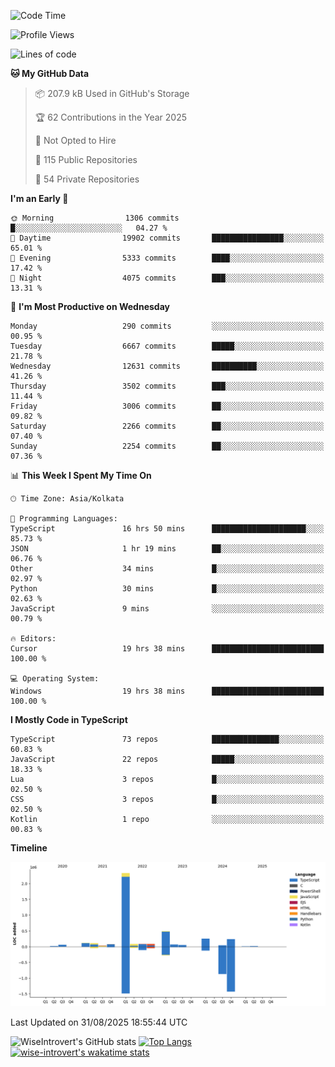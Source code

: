 <!--START_SECTION:waka-->
![Code Time](http://img.shields.io/badge/Code%20Time-2%2C474%20hrs%2017%20mins-blue)

![Profile Views](http://img.shields.io/badge/Profile%20Views-7-blue)

![Lines of code](https://img.shields.io/badge/From%20Hello%20World%20I%27ve%20Written-4.1%20million%20lines%20of%20code-blue)

**🐱 My GitHub Data** 

> 📦 207.9 kB Used in GitHub's Storage 
 > 
> 🏆 62 Contributions in the Year 2025
 > 
> 🚫 Not Opted to Hire
 > 
> 📜 115 Public Repositories 
 > 
> 🔑 54 Private Repositories 
 > 
**I'm an Early 🐤** 

```text
🌞 Morning                1306 commits        █░░░░░░░░░░░░░░░░░░░░░░░░   04.27 % 
🌆 Daytime                19902 commits       ████████████████░░░░░░░░░   65.01 % 
🌃 Evening                5333 commits        ████░░░░░░░░░░░░░░░░░░░░░   17.42 % 
🌙 Night                  4075 commits        ███░░░░░░░░░░░░░░░░░░░░░░   13.31 % 
```
📅 **I'm Most Productive on Wednesday** 

```text
Monday                   290 commits         ░░░░░░░░░░░░░░░░░░░░░░░░░   00.95 % 
Tuesday                  6667 commits        █████░░░░░░░░░░░░░░░░░░░░   21.78 % 
Wednesday                12631 commits       ██████████░░░░░░░░░░░░░░░   41.26 % 
Thursday                 3502 commits        ███░░░░░░░░░░░░░░░░░░░░░░   11.44 % 
Friday                   3006 commits        ██░░░░░░░░░░░░░░░░░░░░░░░   09.82 % 
Saturday                 2266 commits        ██░░░░░░░░░░░░░░░░░░░░░░░   07.40 % 
Sunday                   2254 commits        ██░░░░░░░░░░░░░░░░░░░░░░░   07.36 % 
```


📊 **This Week I Spent My Time On** 

```text
🕑︎ Time Zone: Asia/Kolkata

💬 Programming Languages: 
TypeScript               16 hrs 50 mins      █████████████████████░░░░   85.73 % 
JSON                     1 hr 19 mins        ██░░░░░░░░░░░░░░░░░░░░░░░   06.76 % 
Other                    34 mins             █░░░░░░░░░░░░░░░░░░░░░░░░   02.97 % 
Python                   30 mins             █░░░░░░░░░░░░░░░░░░░░░░░░   02.63 % 
JavaScript               9 mins              ░░░░░░░░░░░░░░░░░░░░░░░░░   00.79 % 

🔥 Editors: 
Cursor                   19 hrs 38 mins      █████████████████████████   100.00 % 

💻 Operating System: 
Windows                  19 hrs 38 mins      █████████████████████████   100.00 % 
```

**I Mostly Code in TypeScript** 

```text
TypeScript               73 repos            ███████████████░░░░░░░░░░   60.83 % 
JavaScript               22 repos            █████░░░░░░░░░░░░░░░░░░░░   18.33 % 
Lua                      3 repos             █░░░░░░░░░░░░░░░░░░░░░░░░   02.50 % 
CSS                      3 repos             █░░░░░░░░░░░░░░░░░░░░░░░░   02.50 % 
Kotlin                   1 repo              ░░░░░░░░░░░░░░░░░░░░░░░░░   00.83 % 
```



**Timeline**

![Lines of Code chart](https://raw.githubusercontent.com/wise-introvert/wise-introvert/master/assets/bar_graph.png)


 Last Updated on 31/08/2025 18:55:44 UTC
<!--END_SECTION:waka-->

![WiseIntrovert's GitHub stats](https://github-readme-stats.vercel.app/api?username=wise-introvert&count_private=true&show_icons=true)
[![Top Langs](https://github-readme-stats.vercel.app/api/top-langs/?username=wise-introvert&langs_count=10)](https://github.com/anuraghazra/github-readme-stats)
[![wise-introvert's wakatime stats](https://github-readme-stats.vercel.app/api/wakatime?username=wiseintrovert)](https://github.com/anuraghazra/github-readme-stats)
